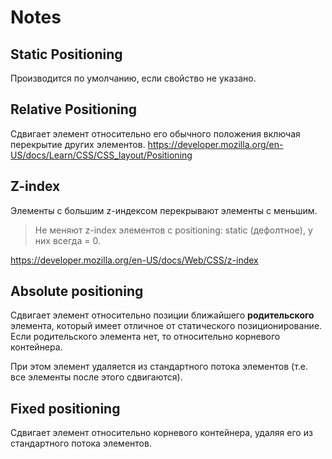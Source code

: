 # Notes
## Static Positioning
Производится по умолчанию, если свойство не указано. 
## Relative Positioning
Сдвигает элемент относительно его обычного положения включая перекрытие других элементов.
https://developer.mozilla.org/en-US/docs/Learn/CSS/CSS_layout/Positioning
## Z-index
Элементы с большим z-индексом перекрывают элементы с меньшим.
> Не меняют z-index элементов с positioning: static (дефолтное), у них всегда = 0.

https://developer.mozilla.org/en-US/docs/Web/CSS/z-index
## Absolute positioning
Сдвигает элемент относительно позиции ближайшего **родительского** элемента, который имеет отличное от статического позиционирование. Если родительского элемента нет, то относительно корневого контейнера.

При этом элемент удаляется из стандартного потока элементов (т.е. все элементы после этого сдвигаются).
## Fixed positioning
Сдвигает элемент относительно корневого контейнера, удаляя его из стандартного потока элементов.